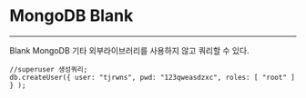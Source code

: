 # MongoDB Blank
* * *

Blank MongoDB
기타 외부라이브러리를 사용하지 않고 쿼리할 수 있다.

```
//superuser 생성쿼리;
db.createUser({ user: "tjrwns", pwd: "123qweasdzxc", roles: [ "root" ] } );
```